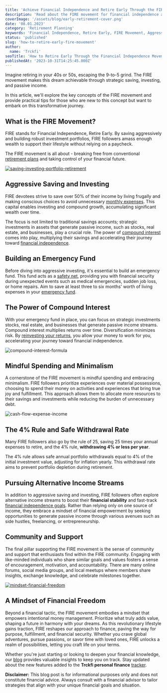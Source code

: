 ```yaml
---
title: 'Achieve Financial Independence and Retire Early Through the FIRE Movement'
description: 'Read about the FIRE movement for financial independence and early retirement. Tips on aggressive saving, investing, passive income and safe withdrawals.'
coverImage: '/assets/blog/early-retirement-cover.png'
date: '08.01.2023'
category: 'Retirement Planning'
keywords: 'Financial Independence, Retire Early, FIRE Movement, Aggressive Saving, Compound Interest, Tax-Advantaged Accounts, Mindful Spending, Minimalism, 4% Rule, Safe Withdrawal Rate, Alternative Income Streams, Community Support, Financial Freedom'
status: 'published'
slug: 'how-to-retire-early-fire-movement'
author:
  name: 'Trckfi'
seoTitle: 'How to Retire Early Through the Financial Independence Movement'
publishedAt: '2023-10-31T14:25:45.000Z'
---
```


Imagine retiring in your 40s or 50s, escaping the 9-to-5 grind. The FIRE movement makes this dream achievable through strategic saving, investing, and passive income.

In this article, we'll explore the key concepts of the FIRE movement and provide practical tips for those who are new to this concept but want to embark on this transformative journey.

## What is the FIRE Movement?

FIRE stands for Financial Independence, Retire Early. By saving aggressively and building robust investment portfolios, FIRE followers amass enough wealth to support their lifestyle without relying on a paycheck.

The FIRE movement is all about - breaking free from conventional [retirement](/blog/iras-vs-401ks-choosing-retirement-plan)[ plans](/blog/iras-401ks-retirement-planning) and taking control of your financial future.

[![saving-investing-portfolio-retirement](/images/home--8--YwMj.png)](/pricing)

## Aggressive Saving and Investing

FIRE devotees strive to save over 50% of their income by living frugally and making conscious choices to avoid unnecessary [monthly](/blog/tracking-monthly-expenses)[ expenses](/blog/tracking-your-monthly-expenses). This capital enables investing and compound growth, accumulating significant wealth over time.

The focus is not limited to traditional savings accounts; strategic investments in assets that generate passive income, such as stocks, real estate, and businesses, play a crucial role. The power of [compound](/blog/essential-financial-concepts)[ interest](/blog/essential-financial-concepts/#compound-interest) comes into play, multiplying their savings and accelerating their journey toward [financial independence](/blog/achieve-financial-independence-guide-to-freedom).

## Building an Emergency Fund

Before diving into aggressive investing, it's essential to build an emergency fund. This fund acts as a [safety net](/blog/building-an-emergency-fund), providing you with financial security during unexpected events such as medical emergencies, sudden job loss, or home repairs. Aim to save at least three to six months' worth of living expenses in your [emergency fund](/blog/building-an-emergency-fund).

## The Power of Compound Interest

With your emergency fund in place, you can focus on strategic investments stocks, real estate, and businesses that generate passive income streams. Compound interest multiplies returns over time. Diversification minimizes risk. By [reinvesting your returns](/blog/essential-financial-concepts), you allow your money to work for you, accelerating your journey toward financial independence.

![compound-interest-formula](/images/home--7--IyMD.png)

## Mindful Spending and Minimalism

A cornerstone of the FIRE movement is mindful spending and embracing minimalism. FIRE followers prioritize experiences over material possessions, choosing to spend their money on activities and experiences that bring true joy and fulfillment. This approach allows them to allocate more resources to their savings and investments while reducing the burden of unnecessary debt.

![cash-flow-expense-income](/images/home--11--I5MT.png)

## The 4% Rule and Safe Withdrawal Rate

Many FIRE followers also go by the rule of 25, saving 25 times your annual expenses to retire, and the 4% rule, **withdrawing 4% or less per year**.

The 4% rule allows safe annual portfolio withdrawals equal to 4% of the initial investment value, adjusting for inflation yearly. This withdrawal rate aims to prevent portfolio depletion during retirement.

## Pursuing Alternative Income Streams

In addition to aggressive saving and investing, FIRE followers often explore alternative income streams to boost their **financial stability** and fast-track [financial independence goals](/blog/achieve-financial-independence-guide-to-freedom). Rather than relying only on one source of income, they embrace a mindset of financial empowerment by seeking opportunities to generate passive income through various avenues such as side hustles, freelancing, or entrepreneurship.

## Community and Support

The final pillar supporting the FIRE movement is the sense of community and support that enthusiasts find within the FIRE community. Engaging with like-minded individuals who share similar goals and values fosters a sense of encouragement, motivation, and accountability. There are many online forums, social media groups, and local meetups where members share insights, exchange knowledge, and celebrate milestones together.

[![mindset-financial-freedom](/images/home--14--k2Nj.png)](/pricing)

## A Mindset of Financial Freedom

Beyond a financial tactic, the FIRE movement embodies a mindset that empowers intentional money management. Prioritize what truly adds value, shaping a future in harmony with your dreams. As this revolutionary lifestyle gains traction, FIRE reshapes our approach to finance, paving the way for purpose, fulfillment, and financial security. Whether you crave global adventures, pursue passions, or savor time with loved ones, FIRE unlocks a realm of possibilities, letting you craft life on your terms.

Whether you're just starting or looking to deepen your financial knowledge, our [blog](/blog) provides valuable insights to keep you on track. Stay updated about the new features added to the **Trckfi personal finance** [tracker](/pricing).

**Disclaimer:** This blog post is for informational purposes only and does not constitute financial advice. Always consult with a financial advisor to tailor strategies that align with your unique financial goals and situation.

